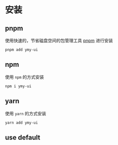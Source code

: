 # 安装

## pnpm

使用快速的，节省磁盘空间的包管理工具 [pnpm](https://pnpm.io/zh) 进行安装

```shell
pnpm add ymy-ui
```

## npm

使用 `npm` 的方式安装

```shell
npm i ymy-ui
```

## yarn

使用 `yarn` 的方式安装

```shell
yarn add ymy-ui
```

## use <Badge type="info">default</Badge>